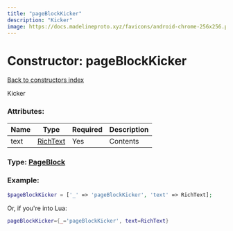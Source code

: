 ```yaml
---
title: "pageBlockKicker"
description: "Kicker"
image: https://docs.madelineproto.xyz/favicons/android-chrome-256x256.png
---
```

# Constructor: pageBlockKicker  
[Back to constructors index](index.md)



Kicker

### Attributes:

| Name     |    Type       | Required | Description |
|----------|---------------|----------|-------------|
|text|[RichText](../types/RichText.md) | Yes|Contents|



### Type: [PageBlock](../types/PageBlock.md)


### Example:

```php
$pageBlockKicker = ['_' => 'pageBlockKicker', 'text' => RichText];
```  


Or, if you're into Lua:

```lua
pageBlockKicker={_='pageBlockKicker', text=RichText}

```


